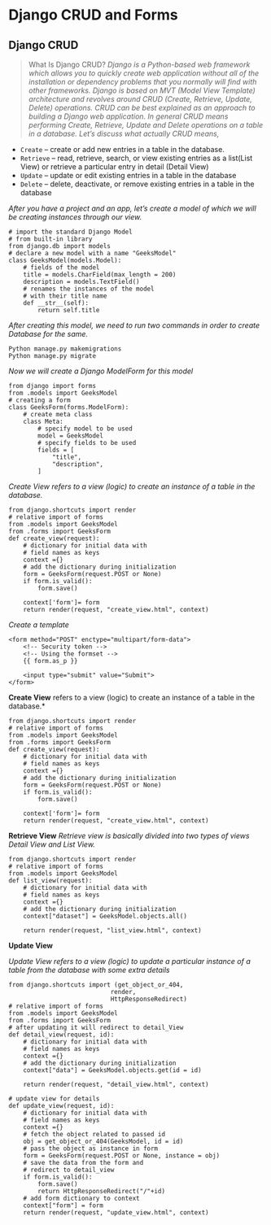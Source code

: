 # Django CRUD and Forms

## Django CRUD

> What Is Django CRUD?
*Django is a Python-based web framework which allows you to quickly create web application without all of the installation or dependency problems that you normally will find with other frameworks. Django is based on MVT (Model View Template) architecture and revolves around CRUD (Create, Retrieve, Update, Delete) operations. CRUD can be best explained as an approach to building a Django web application. In general CRUD means performing Create, Retrieve, Update and Delete operations on a table in a database. Let’s discuss what actually CRUD means,*

- `Create` – create or add new entries in a table in the database.
- `Retrieve` – read, retrieve, search, or view existing entries as a list(List View) or retrieve a particular entry in detail (Detail View)
- `Update` – update or edit existing entries in a table in the database
- `Delete` – delete, deactivate, or remove existing entries in a table in the database


*After you have a project and an app, let’s create a model of which we will be creating instances through our view.*

```
# import the standard Django Model 
# from built-in library 
from django.db import models 
# declare a new model with a name "GeeksModel" 
class GeeksModel(models.Model): 
	# fields of the model 
	title = models.CharField(max_length = 200) 
	description = models.TextField() 
	# renames the instances of the model 
	# with their title name 
	def __str__(self): 
		return self.title 
```

*After creating this model, we need to run two commands in order to create Database for the same.*

```
Python manage.py makemigrations
Python manage.py migrate
```

*Now we will create a Django ModelForm for this model*

```
from django import forms 
from .models import GeeksModel 
# creating a form 
class GeeksForm(forms.ModelForm): 
	# create meta class 
	class Meta: 
		# specify model to be used 
		model = GeeksModel 
		# specify fields to be used 
		fields = [ 
			"title", 
			"description", 
		] 
```
*Create View refers to a view (logic) to create an instance of a table in the database.*

```
from django.shortcuts import render 
# relative import of forms 
from .models import GeeksModel 
from .forms import GeeksForm 
def create_view(request): 
	# dictionary for initial data with 
	# field names as keys 
	context ={} 
	# add the dictionary during initialization 
	form = GeeksForm(request.POST or None) 
	if form.is_valid(): 
		form.save() 
		
	context['form']= form 
	return render(request, "create_view.html", context) 
```


*Create a template*

```
<form method="POST" enctype="multipart/form-data"> 
	<!-- Security token -->
	<!-- Using the formset -->
	{{ form.as_p }} 
	
	<input type="submit" value="Submit"> 
</form> 
```
**Create View** 
refers to a view (logic) to create an instance of a table in the database.*

```
from django.shortcuts import render 
# relative import of forms 
from .models import GeeksModel 
from .forms import GeeksForm 
def create_view(request): 
	# dictionary for initial data with 
	# field names as keys 
	context ={} 
	# add the dictionary during initialization 
	form = GeeksForm(request.POST or None) 
	if form.is_valid(): 
		form.save() 
		
	context['form']= form 
	return render(request, "create_view.html", context) 
```

**Retrieve View**
*Retrieve view is basically divided into two types of views Detail View and List View.*

```
from django.shortcuts import render 
# relative import of forms 
from .models import GeeksModel 
def list_view(request): 
	# dictionary for initial data with 
	# field names as keys 
	context ={} 
	# add the dictionary during initialization 
	context["dataset"] = GeeksModel.objects.all() 
		
	return render(request, "list_view.html", context) 
```

**Update View**

*Update View refers to a view (logic) to update a particular instance of a table from the database with some extra details*

```
from django.shortcuts import (get_object_or_404, 
							render, 
							HttpResponseRedirect) 
# relative import of forms 
from .models import GeeksModel 
from .forms import GeeksForm 
# after updating it will redirect to detail_View 
def detail_view(request, id): 
	# dictionary for initial data with 
	# field names as keys 
	context ={} 
	# add the dictionary during initialization 
	context["data"] = GeeksModel.objects.get(id = id) 
		
	return render(request, "detail_view.html", context) 

# update view for details 
def update_view(request, id): 
	# dictionary for initial data with 
	# field names as keys 
	context ={} 
	# fetch the object related to passed id 
	obj = get_object_or_404(GeeksModel, id = id) 
	# pass the object as instance in form 
	form = GeeksForm(request.POST or None, instance = obj) 
	# save the data from the form and 
	# redirect to detail_view 
	if form.is_valid(): 
		form.save() 
		return HttpResponseRedirect("/"+id) 
	# add form dictionary to context 
	context["form"] = form 
	return render(request, "update_view.html", context) 
